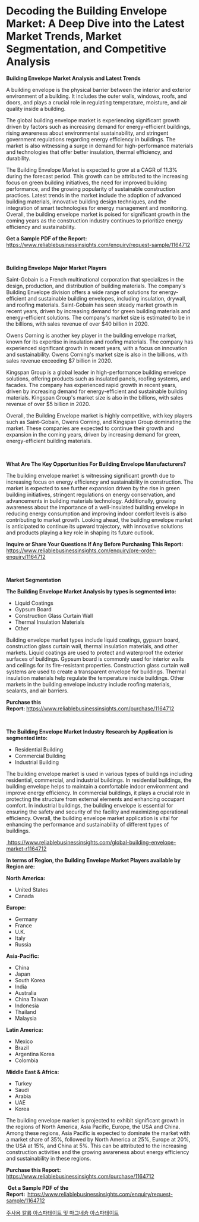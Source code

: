 <p><h1>Decoding the Building Envelope Market: A Deep Dive into the Latest Market Trends, Market Segmentation, and Competitive Analysis</h1></p><p><strong>Building Envelope Market Analysis and Latest Trends</strong></p>
<p><p>A building envelope is the physical barrier between the interior and exterior environment of a building. It includes the outer walls, windows, roofs, and doors, and plays a crucial role in regulating temperature, moisture, and air quality inside a building.</p><p>The global building envelope market is experiencing significant growth driven by factors such as increasing demand for energy-efficient buildings, rising awareness about environmental sustainability, and stringent government regulations regarding energy efficiency in buildings. The market is also witnessing a surge in demand for high-performance materials and technologies that offer better insulation, thermal efficiency, and durability.</p><p>The Building Envelope Market is expected to grow at a CAGR of 11.3% during the forecast period. This growth can be attributed to the increasing focus on green building initiatives, the need for improved building performance, and the growing popularity of sustainable construction practices. Latest trends in the market include the adoption of advanced building materials, innovative building design techniques, and the integration of smart technologies for energy management and monitoring. Overall, the building envelope market is poised for significant growth in the coming years as the construction industry continues to prioritize energy efficiency and sustainability.</p></p>
<p><strong>Get a Sample PDF of the Report:&nbsp;</strong> <a href="https://www.reliablebusinessinsights.com/enquiry/request-sample/1164712">https://www.reliablebusinessinsights.com/enquiry/request-sample/1164712</a></p>
<p>&nbsp;</p>
<p><strong>Building Envelope Major Market Players</strong></p>
<p><p>Saint-Gobain is a French multinational corporation that specializes in the design, production, and distribution of building materials. The company's Building Envelope division offers a wide range of solutions for energy-efficient and sustainable building envelopes, including insulation, drywall, and roofing materials. Saint-Gobain has seen steady market growth in recent years, driven by increasing demand for green building materials and energy-efficient solutions. The company's market size is estimated to be in the billions, with sales revenue of over $40 billion in 2020.</p><p>Owens Corning is another key player in the building envelope market, known for its expertise in insulation and roofing materials. The company has experienced significant growth in recent years, with a focus on innovation and sustainability. Owens Corning's market size is also in the billions, with sales revenue exceeding $7 billion in 2020.</p><p>Kingspan Group is a global leader in high-performance building envelope solutions, offering products such as insulated panels, roofing systems, and facades. The company has experienced rapid growth in recent years, driven by increasing demand for energy-efficient and sustainable building materials. Kingspan Group's market size is also in the billions, with sales revenue of over $5 billion in 2020.</p><p>Overall, the Building Envelope market is highly competitive, with key players such as Saint-Gobain, Owens Corning, and Kingspan Group dominating the market. These companies are expected to continue their growth and expansion in the coming years, driven by increasing demand for green, energy-efficient building materials.</p></p>
<p>&nbsp;</p>
<p><strong>What Are The Key Opportunities For Building Envelope Manufacturers?</strong></p>
<p><p>The building envelope market is witnessing significant growth due to increasing focus on energy efficiency and sustainability in construction. The market is expected to see further expansion driven by the rise in green building initiatives, stringent regulations on energy conservation, and advancements in building materials technology. Additionally, growing awareness about the importance of a well-insulated building envelope in reducing energy consumption and improving indoor comfort levels is also contributing to market growth. Looking ahead, the building envelope market is anticipated to continue its upward trajectory, with innovative solutions and products playing a key role in shaping its future outlook.</p></p>
<p><strong>Inquire or Share Your Questions If Any Before Purchasing This Report:</strong> <a href="https://www.reliablebusinessinsights.com/enquiry/pre-order-enquiry/1164712">https://www.reliablebusinessinsights.com/enquiry/pre-order-enquiry/1164712</a></p>
<p>&nbsp;</p>
<p><strong>Market Segmentation</strong></p>
<p><strong>The Building Envelope Market Analysis by types is segmented into:</strong></p>
<p><ul><li>Liquid Coatings</li><li>Gypsum Board</li><li>Construction Glass Curtain Wall</li><li>Thermal Insulation Materials</li><li>Other</li></ul></p>
<p><p>Building envelope market types include liquid coatings, gypsum board, construction glass curtain wall, thermal insulation materials, and other markets. Liquid coatings are used to protect and waterproof the exterior surfaces of buildings. Gypsum board is commonly used for interior walls and ceilings for its fire-resistant properties. Construction glass curtain wall systems are used to create a transparent envelope for buildings. Thermal insulation materials help regulate the temperature inside buildings. Other markets in the building envelope industry include roofing materials, sealants, and air barriers.</p></p>
<p><strong>Purchase this Report:&nbsp;</strong><a href="https://www.reliablebusinessinsights.com/purchase/1164712">https://www.reliablebusinessinsights.com/purchase/1164712</a></p>
<p>&nbsp;</p>
<p><strong>The Building Envelope Market Industry Research by Application is segmented into:</strong></p>
<p><ul><li>Residential Building</li><li>Commercial Building</li><li>Industrial Building</li></ul></p>
<p><p>The building envelope market is used in various types of buildings including residential, commercial, and industrial buildings. In residential buildings, the building envelope helps to maintain a comfortable indoor environment and improve energy efficiency. In commercial buildings, it plays a crucial role in protecting the structure from external elements and enhancing occupant comfort. In industrial buildings, the building envelope is essential for ensuring the safety and security of the facility and maximizing operational efficiency. Overall, the building envelope market application is vital for enhancing the performance and sustainability of different types of buildings.</p></p>
<p><a href="https://www.reliablebusinessinsights.com/global-building-envelope-market-r1164712">&nbsp;https://www.reliablebusinessinsights.com/global-building-envelope-market-r1164712</a></p>
<p><strong>In terms of Region, the Building Envelope Market Players available by Region are:</strong></p>
<p>
    <p> <strong> North America: </strong>
        <ul>
            <li>United States</li>
            <li>Canada</li>
        </ul>
        </p> 
    <p> <strong> Europe: </strong>
        <ul>
            <li>Germany</li>
            <li>France</li>
            <li>U.K.</li>
            <li>Italy</li>
            <li>Russia</li>
        </ul>
        </p> 
    <p> <strong> Asia-Pacific: </strong>
        <ul>
            <li>China</li>
            <li>Japan</li>
            <li>South Korea</li>
            <li>India</li>
            <li>Australia</li>
            <li>China Taiwan</li>
            <li>Indonesia</li>
            <li>Thailand</li>
            <li>Malaysia</li>
        </ul>
        </p> 
    <p> <strong> Latin America: </strong>
        <ul>
            <li>Mexico</li>
            <li>Brazil</li>
            <li>Argentina Korea</li>
            <li>Colombia</li>
        </ul>
        </p> 
    <p> <strong> Middle East & Africa: </strong>
        <ul>
            <li>Turkey</li>
            <li>Saudi</li>
            <li>Arabia</li>
            <li>UAE</li>
            <li>Korea</li>
        </ul>
    </p>
    </p>
<p><p>The building envelope market is projected to exhibit significant growth in the regions of North America, Asia Pacific, Europe, the USA and China. Among these regions, Asia Pacific is expected to dominate the market with a market share of 35%, followed by North America at 25%, Europe at 20%, the USA at 15%, and China at 5%. This can be attributed to the increasing construction activities and the growing awareness about energy efficiency and sustainability in these regions.</p></p>
<p><strong>Purchase this Report: </strong><a href="https://www.reliablebusinessinsights.com/purchase/1164712">https://www.reliablebusinessinsights.com/purchase/1164712</a></p>
<p>&nbsp;<strong>Get a Sample PDF of the Report:&nbsp;&nbsp;</strong><a href="https://www.reliablebusinessinsights.com/enquiry/request-sample/1164712">https://www.reliablebusinessinsights.com/enquiry/request-sample/1164712</a></p>
<p><strong></strong></p>
<p><p><a href="https://github.com/romeshmittrochakma11/Market-Research-Report-List-1/blob/main/1554198119205.md">주사용 칼륨 아스파테이트 및 마그네슘 아스파테이트</a></p></p>